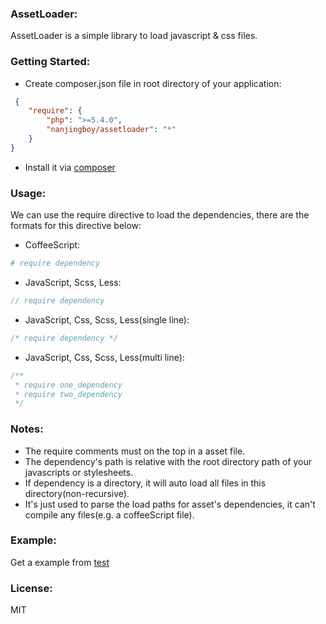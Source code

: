 ### AssetLoader:

AssetLoader is a simple library to load javascript & css files.

### Getting Started:

* Create composer.json file in root directory of  your application:

```json
 {
    "require": {
        "php": ">=5.4.0",
        "nanjingboy/assetloader": "*"
    }
}
```
* Install it via [composer](https://getcomposer.org/doc/00-intro.md)

### Usage:
We can use the require directive to load the dependencies, there are the formats for this directive below:

* CoffeeScript:
```coffeescript
# require dependency
```

* JavaScript, Scss, Less:
```js
// require dependency
```

* JavaScript, Css, Scss, Less(single line):
```js
/* require dependency */
```

* JavaScript, Css, Scss, Less(multi line):
```js
/**
 * require one_dependency
 * require two_dependency
 */
```

### Notes:

* The require comments must on the top in a asset file.
* The dependency's path is relative with the root directory path of your javascripts or stylesheets.
* If dependency is a directory, it will auto load all files in this directory(non-recursive).
* It's just used to parse the load paths for asset's dependencies, it can't compile any files(e.g. a coffeeScript file).

### Example:

Get a example from [test](https://github.com/nanjingboy/assetloader/tree/master/test)

### License:
MIT